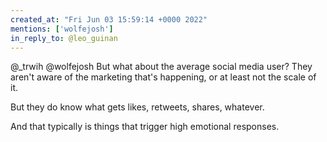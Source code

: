 ```yaml
---
created_at: "Fri Jun 03 15:59:14 +0000 2022"
mentions: ['wolfejosh']
in_reply_to: @leo_guinan
---
```


@_trwih @wolfejosh But what about the average social media user? They aren't aware of the marketing that's happening, or at least not the scale of it.

But they do know what gets likes, retweets, shares, whatever. 

And that typically is things that trigger high emotional responses.